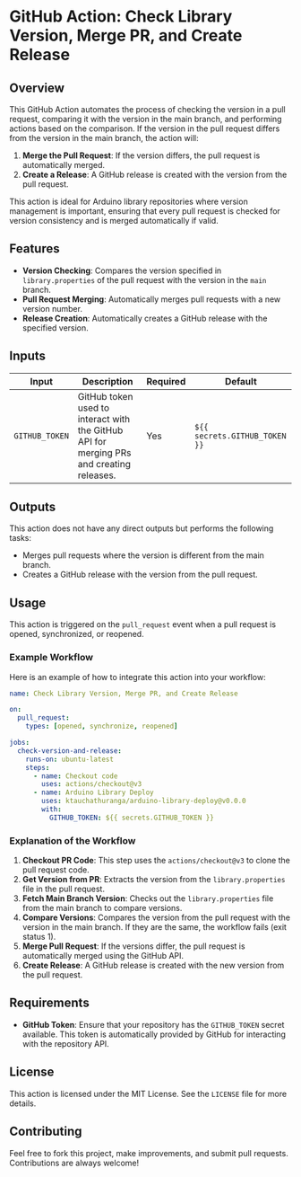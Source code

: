 # GitHub Action: Check Library Version, Merge PR, and Create Release

## Overview

This GitHub Action automates the process of checking the version in a pull request, comparing it with the version in the main branch, and performing actions based on the comparison. If the version in the pull request differs from the version in the main branch, the action will:

1. **Merge the Pull Request**: If the version differs, the pull request is automatically merged.
2. **Create a Release**: A GitHub release is created with the version from the pull request.

This action is ideal for Arduino library repositories where version management is important, ensuring that every pull request is checked for version consistency and is merged automatically if valid.

## Features

- **Version Checking**: Compares the version specified in `library.properties` of the pull request with the version in the `main` branch.
- **Pull Request Merging**: Automatically merges pull requests with a new version number.
- **Release Creation**: Automatically creates a GitHub release with the specified version.

## Inputs

| Input              | Description                                                             | Required | Default                  |
|--------------------|-------------------------------------------------------------------------|----------|--------------------------|
| `GITHUB_TOKEN`     | GitHub token used to interact with the GitHub API for merging PRs and creating releases. | Yes      | `${{ secrets.GITHUB_TOKEN }}` |

## Outputs

This action does not have any direct outputs but performs the following tasks:
- Merges pull requests where the version is different from the main branch.
- Creates a GitHub release with the version from the pull request.

## Usage

This action is triggered on the `pull_request` event when a pull request is opened, synchronized, or reopened.

### Example Workflow

Here is an example of how to integrate this action into your workflow:

```yaml
name: Check Library Version, Merge PR, and Create Release

on:
  pull_request:
    types: [opened, synchronize, reopened]

jobs:
  check-version-and-release:
    runs-on: ubuntu-latest
    steps:
      - name: Checkout code
        uses: actions/checkout@v3
      - name: Arduino Library Deploy
        uses: ktauchathuranga/arduino-library-deploy@v0.0.0
        with:
          GITHUB_TOKEN: ${{ secrets.GITHUB_TOKEN }}
```

### Explanation of the Workflow

1. **Checkout PR Code**: This step uses the `actions/checkout@v3` to clone the pull request code.
2. **Get Version from PR**: Extracts the version from the `library.properties` file in the pull request.
3. **Fetch Main Branch Version**: Checks out the `library.properties` file from the main branch to compare versions.
4. **Compare Versions**: Compares the version from the pull request with the version in the main branch. If they are the same, the workflow fails (exit status 1).
5. **Merge Pull Request**: If the versions differ, the pull request is automatically merged using the GitHub API.
6. **Create Release**: A GitHub release is created with the new version from the pull request.

## Requirements

- **GitHub Token**: Ensure that your repository has the `GITHUB_TOKEN` secret available. This token is automatically provided by GitHub for interacting with the repository API.

## License

This action is licensed under the MIT License. See the `LICENSE` file for more details.

## Contributing

Feel free to fork this project, make improvements, and submit pull requests. Contributions are always welcome!
